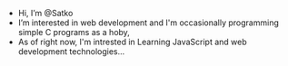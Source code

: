 - Hi, I’m @Satko
- I’m interested in web development and I'm occasionally programming simple C programs as a hoby,
- As of right now, I'm intrested in Learning JavaScript and web development technologies...
